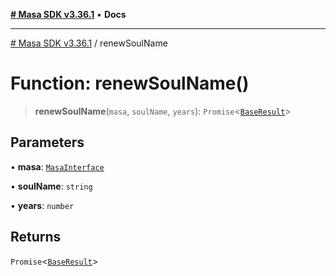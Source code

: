 [**# Masa SDK v3.36.1**](../README.md) • **Docs**

***

[# Masa SDK v3.36.1](../globals.md) / renewSoulName

# Function: renewSoulName()

> **renewSoulName**(`masa`, `soulName`, `years`): `Promise`\<[`BaseResult`](../interfaces/BaseResult.md)\>

## Parameters

• **masa**: [`MasaInterface`](../interfaces/MasaInterface.md)

• **soulName**: `string`

• **years**: `number`

## Returns

`Promise`\<[`BaseResult`](../interfaces/BaseResult.md)\>
